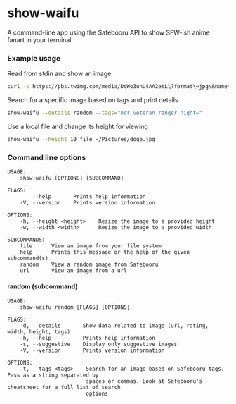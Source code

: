 # show-waifu

A command-line app using the Safebooru API to show SFW-ish anime fanart in your terminal.

### Example usage

Read from stdin and show an image
```sh
curl -s https://pbs.twimg.com/media/DoWo3unU4AA2etL\?format\=jpg\&name\=large | show-waifu
```

Search for a specific image based on tags and print details
```sh
show-waifu --details random --tags="ncr_veteran_ranger night~" 
```

Use a local file and change its height for viewing
```sh
show-waifu --height 10 file ~/Pictures/doge.jpg
```

### Command line options

```
USAGE:
    show-waifu [OPTIONS] [SUBCOMMAND]

FLAGS:
        --help       Prints help information
    -V, --version    Prints version information

OPTIONS:
    -h, --height <height>    Resize the image to a provided height
    -w, --width <width>      Resize the image to a provided width

SUBCOMMANDS:
    file      View an image from your file system
    help      Prints this message or the help of the given subcommand(s)
    random    View a random image from Safebooru
    url       View an image from a url
```

#### random (subcommand)

```
USAGE:
    show-waifu random [FLAGS] [OPTIONS]

FLAGS:
    -d, --details       Show data related to image (url, rating, width, height, tags)
    -h, --help          Prints help information
    -s, --suggestive    Display only suggestive images
    -V, --version       Prints version information

OPTIONS:
    -t, --tags <tags>    Search for an image based on Safebooru tags. Pass as a string separated by
                         spaces or commas. Look at Safebooru's cheatsheet for a full list of search
                         options
```